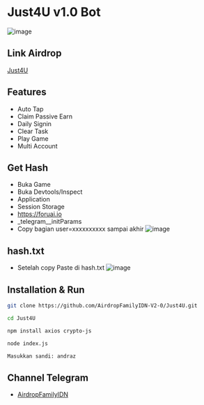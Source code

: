 # Just4U v1.0 Bot
![image](https://github.com/user-attachments/assets/4efaa788-2d30-4a9b-b4d5-255ad029781d)

## Link Airdrop
[Just4U](https://t.me/ForUAICryptoBot/app?startapp=0062533B)

## Features
- Auto Tap
- Claim Passive Earn
- Daily Signin
- Clear Task
- Play Game
- Multi Account

## Get Hash
- Buka Game
- Buka Devtools/Inspect
- Application
- Session Storage
- https://foruai.io
- _telegram__initParams
- Copy bagian user=xxxxxxxxxx sampai akhir
![image](https://github.com/user-attachments/assets/dfbb8e56-b7a9-45a8-8ebc-9b304f22c9c6)

## hash.txt
- Setelah copy Paste di hash.txt
![image](https://github.com/user-attachments/assets/e7fc07f3-46bd-4ffb-9d94-36d9965e45a7)

## Installation & Run
```sh
git clone https://github.com/AirdropFamilyIDN-V2-0/Just4U.git
```
```sh
cd Just4U
```
```sh
npm install axios crypto-js
```
```sh
node index.js
```
```sh
Masukkan sandi: andraz
```
## Channel Telegram
- [AirdropFamilyIDN](https://t.me/AirdropFamilyIDN)
